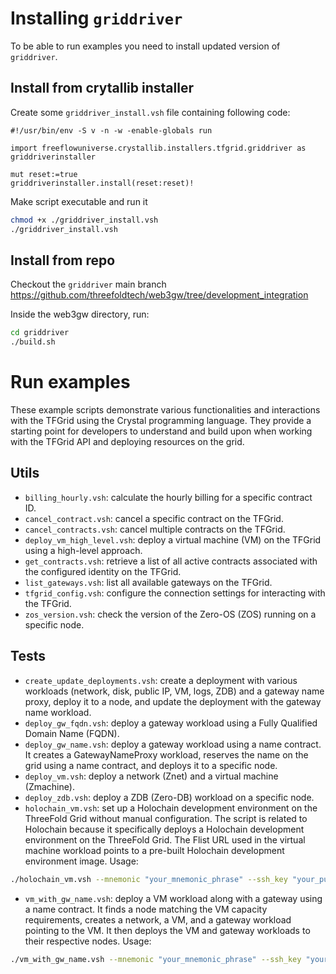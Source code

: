 # Installing `griddriver`

To be able to run examples you need to install updated version of `griddriver`.

## Install from crytallib installer

Create some `griddriver_install.vsh` file containing following code:

```vlang
#!/usr/bin/env -S v -n -w -enable-globals run

import freeflowuniverse.crystallib.installers.tfgrid.griddriver as griddriverinstaller

mut reset:=true
griddriverinstaller.install(reset:reset)!
```

Make script executable and run it

```sh
chmod +x ./griddriver_install.vsh
./griddriver_install.vsh
```

## Install from repo

Checkout the `griddriver` main branch
https://github.com/threefoldtech/web3gw/tree/development_integration

Inside the web3gw directory, run:

```sh
cd griddriver
./build.sh
```

# Run examples

These example scripts demonstrate various functionalities and interactions with
the TFGrid using the Crystal programming language. They provide a starting point
for developers to understand and build upon when working with the TFGrid API and
deploying resources on the grid.

## Utils

-   `billing_hourly.vsh`: calculate the hourly billing for a specific contract
    ID.
-   `cancel_contract.vsh`: cancel a specific contract on the TFGrid.
-   `cancel_contracts.vsh`: cancel multiple contracts on the TFGrid.
-   `deploy_vm_high_level.vsh`: deploy a virtual machine (VM) on the TFGrid
    using a high-level approach.
-   `get_contracts.vsh`: retrieve a list of all active contracts associated with
    the configured identity on the TFGrid.
-   `list_gateways.vsh`: list all available gateways on the TFGrid.
-   `tfgrid_config.vsh`: configure the connection settings for interacting with
    the TFGrid.
-   `zos_version.vsh`: check the version of the Zero-OS (ZOS) running on a
    specific node.

## Tests

-   `create_update_deployments.vsh`: create a deployment with various workloads
    (network, disk, public IP, VM, logs, ZDB) and a gateway name proxy, deploy
    it to a node, and update the deployment with the gateway name workload.
-   `deploy_gw_fqdn.vsh`: deploy a gateway workload using a Fully Qualified
    Domain Name (FQDN).
-   `deploy_gw_name.vsh`: deploy a gateway workload using a name contract. It
    creates a GatewayNameProxy workload, reserves the name on the grid using a
    name contract, and deploys it to a specific node.
-   `deploy_vm.vsh`: deploy a network (Znet) and a virtual machine (Zmachine).
-   `deploy_zdb.vsh`: deploy a ZDB (Zero-DB) workload on a specific node.
-   `holochain_vm.vsh`: set up a Holochain development environment on the
    ThreeFold Grid without manual configuration. The script is related to
    Holochain because it specifically deploys a Holochain development
    environment on the ThreeFold Grid. The Flist URL used in the virtual machine
    workload points to a pre-built Holochain development environment image.
    Usage:

```sh
./holochain_vm.vsh --mnemonic "your_mnemonic_phrase" --ssh_key "your_public_ssh_key" [--network main|test|qa|dev] [--code_server_pass "your_password"] [--cpu 4] [--ram 8] [--disk 30] [--public_ip]
```

-   `vm_with_gw_name.vsh`: deploy a VM workload along with a gateway using a
    name contract. It finds a node matching the VM capacity requirements,
    creates a network, a VM, and a gateway workload pointing to the VM. It then
    deploys the VM and gateway workloads to their respective nodes. Usage:

```sh
./vm_with_gw_name.vsh --mnemonic "your_mnemonic_phrase" --ssh_key "your_public_ssh_key" [--network main|test|qa|dev] [--cpu 4] [--ram 4] [--disk 5] [--public_ip]
```
